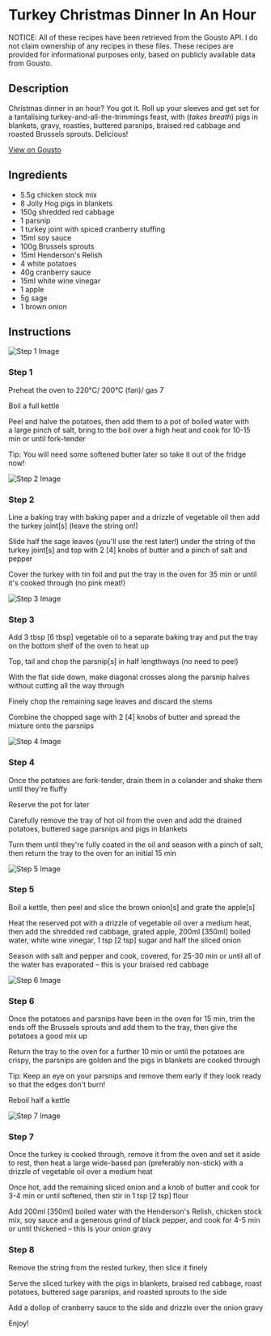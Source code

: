 # Turkey Christmas Dinner In An Hour

NOTICE: All of these recipes have been retrieved from the Gousto API. I do not claim ownership of any recipes in these files. These recipes are provided for informational purposes only, based on publicly available data from Gousto.

## Description

Christmas dinner in an hour? You got it. Roll up your sleeves and get set for a tantalising turkey-and-all-the-trimmings feast, with (*takes breath*) pigs in blankets, gravy, roasties, buttered parsnips, braised red cabbage and roasted Brussels sprouts. Delicious!

[View on Gousto](https://www.gousto.co.uk/recipes/cookbook/turkey-christmas-dinner-in-an-hour)

## Ingredients

- 5.5g chicken stock mix
- 8 Jolly Hog pigs in blankets
- 150g shredded red cabbage
- 1 parsnip
- 1 turkey joint with spiced cranberry stuffing
- 15ml soy sauce
- 100g Brussels sprouts
- 15ml Henderson's Relish
- 4 white potatoes
- 40g cranberry sauce
- 15ml white wine vinegar
- 1 apple
- 5g sage
- 1 brown onion

## Instructions

![Step 1 Image](https://production-media.gousto.co.uk/cms/recipe-step-image/step-1-copy-2-1630924583603-x200.jpg)

### Step 1

Preheat the oven to 220°C/ 200°C (fan)/ gas 7

Boil a full kettle

Peel and halve the potatoes, then add them to a pot of boiled water with a large pinch of salt, bring to the boil over a high heat and cook for 10-15 min or until fork-tender

Tip: You will need some softened butter later so take it out of the fridge now!

![Step 2 Image](https://production-media.gousto.co.uk/cms/recipe-step-image/step-2-copy-2-1630924624780-x200.jpg)

### Step 2

Line a baking tray with baking paper and a drizzle of vegetable oil then add the turkey joint<span class="text-danger">[s]</span> (leave the string on!)

Slide half the sage leaves (you'll use the rest later!) under the string of the turkey joint<span class="text-danger">[s]</span> and top with 2 <span class="text-danger">[4]</span> knobs of butter and a pinch of salt and pepper

Cover the turkey with tin foil and put the tray in the oven for 35 min or until it's cooked through (no pink meat!)

![Step 3 Image](https://production-media.gousto.co.uk/cms/recipe-step-image/step-3-copy-2-1630924691904-x200.jpg)

### Step 3

Add 3 tbsp<span class="text-danger"> [6 tbsp]</span> vegetable oil to a separate baking tray and put the tray on the bottom shelf of the oven to heat up

Top, tail and chop the parsnip<span class="text-danger">[s] </span>in half lengthways (no need to peel)

With the flat side down, make diagonal crosses along the parsnip halves without cutting all the way through

Finely chop the remaining sage leaves and discard the stems

Combine the chopped sage with 2 <span class="text-danger">[4]</span> knobs of butter and spread the mixture onto the parsnips

![Step 4 Image](https://production-media.gousto.co.uk/cms/recipe-step-image/step-4-copy-2-1630924727684-x200.jpg)

### Step 4

Once the potatoes are fork-tender, drain them in a colander and shake them until they're fluffy

Reserve the pot for later

Carefully remove the tray of hot oil from the oven and add the drained potatoes, buttered sage parsnips and pigs in blankets

Turn them until they're fully coated in the oil and season with a pinch of salt, then return the tray to the oven for an initial 15 min

![Step 5 Image](https://production-media.gousto.co.uk/cms/recipe-step-image/step-5-copy-2-1630924788711-x200.jpg)

### Step 5

Boil a kettle, then peel and slice the brown onion<span class="text-danger">[s]</span> and grate the apple<span class="text-danger">[s]</span>

Heat the reserved pot with a drizzle of vegetable oil over a medium heat, then add the shredded red cabbage, grated apple, 200ml <span class="text-danger">[350ml]</span> boiled water, white wine vinegar, 1 tsp <span class="text-danger">[2 tsp]</span> sugar and half the sliced onion

Season with salt and pepper and cook, covered, for 25-30 min or until all of the water has evaporated – this is your braised red cabbage

![Step 6 Image](https://production-media.gousto.co.uk/cms/recipe-step-image/step-6-copy-1630925665562-x200.jpg)

### Step 6

Once the potatoes and parsnips have been in the oven for 15 min, trim the ends off the Brussels sprouts and add them to the tray, then give the potatoes a good mix up

Return the tray to the oven for a further 10 min or until the potatoes are crispy, the parsnips are golden and the pigs in blankets are cooked through

Tip: Keep an eye on your parsnips and remove them early if they look ready so that the edges don't burn!

Reboil half a kettle

![Step 7 Image](https://production-media.gousto.co.uk/cms/recipe-step-image/step-7-copy-1630926868311-x200.jpg)

### Step 7

Once the turkey is cooked through, remove it from the oven and set it aside to rest, then heat a large wide-based pan (preferably non-stick) with a drizzle of vegetable oil over a medium heat

Once hot, add the remaining sliced onion and a knob of butter and cook for 3-4 min or until softened, then stir in 1 tsp <span class="text-danger">[2 tsp]</span> flour

Add 200ml <span class="text-danger">[350ml]</span> boiled water with the Henderson's Relish, chicken stock mix, soy sauce and a generous grind of black pepper, and cook for 4-5 min or until thickened – this is your onion gravy

### Step 8

Remove the string from the rested turkey, then slice it finely

Serve the sliced turkey with the pigs in blankets, braised red cabbage, roast potatoes, buttered sage parsnips, and roasted sprouts to the side

Add a dollop of cranberry sauce to the side and drizzle over the onion gravy

Enjoy!

